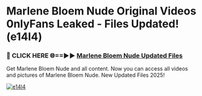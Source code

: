 # Marlene Bloem Nude Original Videos 0nlyFans Leaked - Files Updated! (e14l4)

<h3>🔴 CLICK HERE 🌐==►► <a href="https://tinyurl.com/52m3yx9h" rel="nofollow">Marlene Bloem Nude Updated Files</a></h3>

Get Marlene Bloem Nude and all content. Now you can access all videos and pictures of Marlene Bloem Nude. New Updated Files 2025!

[![e14l4](https://i.imgur.com/TnHtlc8.gif)](https://tinyurl.com/52m3yx9h)
